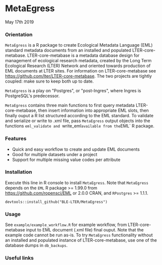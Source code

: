 # MetaEgress
May 17th 2019

### Orientation
`MetaEgress` is a R package to create Ecological Metadata Language (EML) standard metadata documents from an installed and populated LTER-core-metabase. LTER-core-metabase is a metadata database design for management of ecological research metadata, created by the Long Term Ecological Research (LTER) Network and oriented towards production of EML documents at LTER sites. For information on LTER-core-metabase see https://github.com/lter/LTER-core-metabase. The two projects are tightly coupled: make sure to keep both up to date. 

`MetaEgress` is a play on "Postgres", or "post-Ingres", where Ingres is PostgreSQL's predecessor.

`MetaEgress` contains three main functions to first query metadata LTER-core-metabase, then insert information into appropriate EML slots, then finally ouput a R list structured according to the EML standard. To validate and serialize or write to .xml file, pass `MetaEgress` output objects into the functions `eml_validate and `write_eml` available from the `EML` R package. 

### Features

- Quick and easy workflow to create and update EML documents
- Good for multiple datasets under a project
- Support for multiple missing value codes per attribute

### Installation

Execute this line in R console to install `MetaEgress`. Note that `MetaEgress` depends on the `EML` R package >= 1.99.0 from https://github.com/ropensci/EML or 2.0.0 CRAN, and `RPostgres` >= 1.1.1.

```
devtools::install_github("BLE-LTER/MetaEgress")
```

### Usage
See `example/example_workflow.R` for example workflow, from LTER-core-metabase input to EML document (.xml file) final ouput. Note that the example code cannot be run as-is. To try `MetaEgress` functionality without an installed and populated instance of LTER-core-metabase, use one of the database dumps in `db_backups`.

### Useful links
